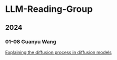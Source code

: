 # LLM-Reading-Group

## 2024

### 01-08 Guanyu Wang 

[Explaining the diffusion process in diffusion models](https://github.com/izZCrown/LLM-Reading-Group/blob/main/Slides/2024-03-11-1.pptx)